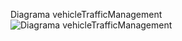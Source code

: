 Diagrama vehicleTrafficManagement
![Diagrama vehicleTrafficManagement](https://github.com/DiegoViana90/VehicleTrafficManagement-Core/assets/77411511/951644f9-ec6a-4e5a-acff-1f64114817b9)
